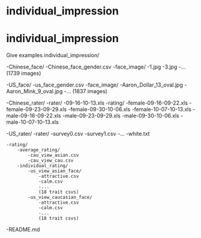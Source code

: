 # individual_impression

# individual_impression

Give examples
individual_impression/
  
  -Chinese_face/
    -Chinese_face_gender.csv
    -face_image/
    	-1.jpg
    	-3.jpg
    	-...
    	(1739 images)
  
  -US_face/
    -us_face_gender.csv
    -face_image/
      -Aaron_Dollar_13_oval.jpg
      -Aaron_Mink_9_oval.jpg
      -...
      (1837 images)
  
  -Chinese_rater/
  	-rater/
  		-09-16-10-13.xls
  	-rating/
  		-female-09-16-09-22.xls
  		-female-09-23-09-29.xls
  		-female-09-30-10-06.xls
  		-female-10-07-10-13.xls
  		-male-09-16-09-22.xls
  		-male-09-23-09-29.xls
  		-male-09-30-10-06.xls
  		-male-10-07-10-13.xls

  -US_rater/
  	-rater/
  		-survey0.csv
  		-survey1.csv
  		-...
  		-white.txt

  	-rating/
  		-average_rating/
  			-cau_view_asian.csv
  			-cau_view_cau.csv
  		-individual_rating/
  			-us_view_asian_face/
  				-attractive.csv
  				-calm.csv
  				-...
  				(18 trait csvs)
  			-us_view_caucasian_face/
   				-attractive.csv
  				-calm.csv
  				-...
  				(18 trait csvs) 			

  
  -README.md
